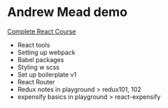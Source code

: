 Andrew Mead demo
===
[Complete React Course](https://completereactcourse.com "The Complete React Course")


- React tools
- Setting up webpack
- Babel packages
- Styling w scss
- Set up boilerplate v1
- React Router
- Redux notes in playground > redux101, 102
- expensify basics in playground > react-expensify


